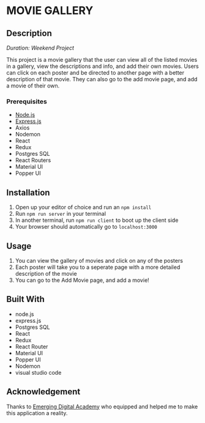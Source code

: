 # MOVIE GALLERY

## Description

_Duration: Weekend Project_

This project is a movie gallery that the user can view all of the listed movies in a gallery, view the descriptions and info, and add their own movies. Users can click on each poster and be directed to another page with a better description of that movie. They can also go to the add movie page, and add a movie of their own.

### Prerequisites

- [Node.js](https://nodejs.org/en/)
- [Express.js](https://expressjs.com/)
- Axios
- Nodemon
- React
- Redux
- Postgres SQL
- React Routers
- Material UI
- Popper UI

## Installation
 
1. Open up your editor of choice and run an `npm install`
2. Run `npm run server` in your terminal
3. In another terminal, run `npm run client` to boot up the client side
5. Your browser should automatically go to `localhost:3000`

## Usage

1. You can view the gallery of movies and click on any of the posters
2. Each poster will take you to a seperate page with a more detailed description of the movie
3. You can go to the Add Movie page, and add a movie!


## Built With

- node.js
- express.js
- Postgres SQL
- React
- Redux
- React Router
- Material UI
- Popper UI
- Nodemon
- visual studio code


## Acknowledgement
Thanks to [Emerging Digital Academy](https://www.emergingacademy.org/) who equipped and helped me to make this application a reality.